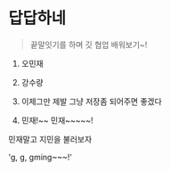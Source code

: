 # 답답하네

> 끝말잇기를 하며 깃 협업 배워보기~!

1. 오민재

3. 강수량
4. 이제그만
제발 그냥 저장좀 되어주면 좋겠다
5. 민재!~~ 민재~~~~~!

민재말고 지민을 불러보자

'g, g, gming~~~!'